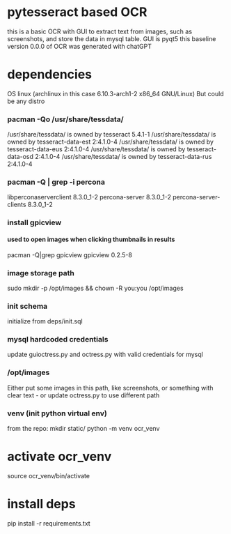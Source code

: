 # pytesseract based OCR
this is a basic OCR with GUI to extract text
from images, such as screenshots, and store the data in
mysql table. GUI is pyqt5
this baseline version 0.0.0 of OCR was generated with chatGPT

# dependencies
OS linux (archlinux in this case 6.10.3-arch1-2 x86_64 GNU/Linux)
But could be any distro

### pacman -Qo /usr/share/tessdata/
/usr/share/tessdata/ is owned by tesseract 5.4.1-1
/usr/share/tessdata/ is owned by tesseract-data-est 2:4.1.0-4
/usr/share/tessdata/ is owned by tesseract-data-eus 2:4.1.0-4
/usr/share/tessdata/ is owned by tesseract-data-osd 2:4.1.0-4
/usr/share/tessdata/ is owned by tesseract-data-rus 2:4.1.0-4

### pacman -Q | grep -i percona
libperconaserverclient 8.3.0_1-2
percona-server 8.3.0_1-2
percona-server-clients 8.3.0_1-2

### install gpicview
#### used to open images when clicking thumbnails in results
pacman -Q|grep gpicview
gpicview 0.2.5-8

### image storage path
sudo mkdir -p /opt/images && chown -R you:you /opt/images

### init schema
initialize from deps/init.sql

### mysql hardcoded credentials
update guioctress.py and octress.py with valid credentials for mysql

### /opt/images
Either put some images in this path, like screenshots,
or something with clear text - or update octress.py to use
different path

### venv (init python virtual env)

from the repo:
mkdir static/
python -m venv ocr_venv
# activate ocr_venv
source ocr_venv/bin/activate
# install deps 
pip install -r requirements.txt